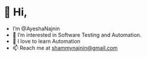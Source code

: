 # 👋 Hi, 
- I’m @AyeshaNajnin
- 👀 I’m interested in Software Testing and Automation.
- 🌱 I love to learn Automation
- 📫 Reach me at shammynajnin@gmail.com

<!---
AyeshaNajnin/AyeshaNajnin is a ✨ special ✨ repository because its `README.md` (this file) appears on your GitHub profile.
You can click the Preview link to take a look at your changes.
--->
